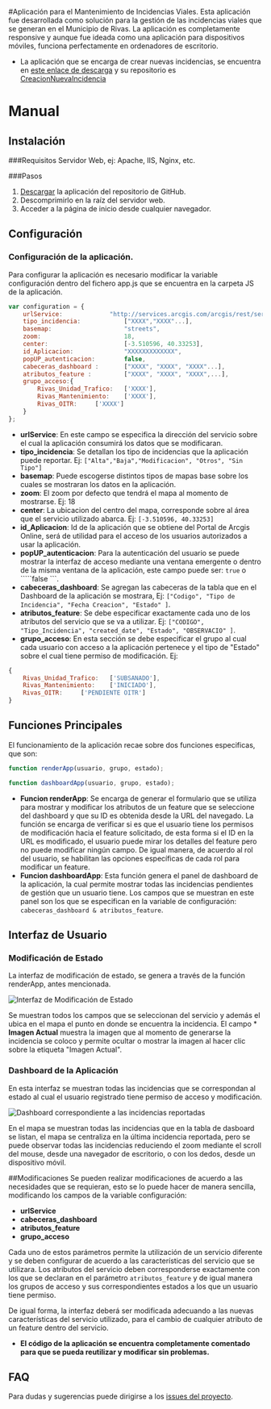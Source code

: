 #Aplicación para el Mantenimiento de Incidencias Viales.
Esta aplicación fue desarrollada como solución para la gestión de las incidencias viales que se generan en el Municipio de Rivas. La aplicación es completamente responsive y aunque fue ideada como una aplicación para dispositivos móviles, funciona perfectamente en ordenadores de escritorio.
* La aplicación que se encarga de crear nuevas incidencias, se encuentra en [este enlace de descarga](https://github.com/estebanarmas/CreateNewIncidence/archive/master.zip) y su repositorio es [CreacionNuevaIncidencia](https://github.com/estebanarmas/CreateNewIncidence)
# Manual 

## Instalación

###Requisitos
Servidor Web, ej: Apache, IIS, Nginx, etc.

###Pasos
1. [Descargar](https://github.com/estebanarmas/ModifyFeatureTemplate/archive/master.zip) la aplicación del repositorio de GitHub.
2.	Descomprimirlo en la raíz del servidor web.
3.	Acceder a la página de inicio desde cualquier navegador.

## Configuración

### Configuración de la aplicación.

Para configurar la aplicación es necesario modificar la variable configuración dentro del fichero app.js que se encuentra en la carpeta JS de la aplicación.

````Javascript
var configuration = {
    urlService:				"http://services.arcgis.com/arcgis/rest/services/FeatureServer/0",
    tipo_incidencia:			["XXXX","XXXX"...],
    basemap:     				"streets",
    zoom:    					18,
    center:   					[-3.510596, 40.33253],
	id_Aplicacion: 				"XXXXXXXXXXXXX",
	popUP_autenticacion:		false,
	cabeceras_dashboard :		["XXXX", "XXXX", "XXXX"...],
	atributos_feature :			["XXXX", "XXXX", "XXXX",...],
	grupo_acceso:{
		Rivas_Unidad_Trafico:	['XXXX'],
		Rivas_Mantenimiento:	['XXXX'],
		Rivas_OITR:		['XXXX']
	}
};
````
* **urlService**:
En este campo se especifica la dirección del servicio sobre el cual la aplicación consumirá los datos que se modificaran.
* **tipo_incidencia**:
Se detallan los tipo de incidencias que la aplicación puede reportar. Ej: ````["Alta","Baja","Modificacion", "Otros", "Sin Tipo"] ````
* **basemap**:
Puede escogerse distintos tipos de mapas base sobre los cuales se mostraran los datos en la aplicación.
* **zoom**:
El zoom por defecto que tendrá el mapa al momento de mostrarse. Ej: 18
* **center**:
La ubicacion del centro del mapa, corresponde sobre al área que el servicio utilizado abarca. Ej: ````[-3.510596, 40.33253] ````
* **id_Aplicacion**:
Id de la aplicación que se obtiene del Portal de Arcgis Online, será de utilidad para el acceso de los usuarios autorizados a usar la aplicación.
* **popUP_autenticacion**:
Para la autenticación del usuario se puede mostrar la interfaz de acceso mediante una ventana emergente o dentro de la misma ventana de la aplicación, este campo puede ser: ````true```` o `````false ```.
* **cabeceras_dashboard**:
Se agregan las cabeceras de la tabla que en el Dashboard de la aplicación se mostrara, Ej: ````["Codigo", "Tipo de Incidencia", "Fecha Creacion", "Estado" ]````.
* **atributos_feature**:
Se debe especificar exactamente cada uno de los atributos del servicio que se va a utilizar. Ej: ````["CODIGO", "Tipo_Incidencia", "created_date", "Estado", "OBSERVACIO" ]````.
* **grupo_acceso**:
En esta sección se debe especificar el grupo al cual cada usuario con acceso a la aplicación pertenece y el tipo de "Estado" sobre el cual tiene permiso de modificación. Ej:
````Javascript
{
	Rivas_Unidad_Trafico:	['SUBSANADO'],
	Rivas_Mantenimiento:	['INICIADO'],
	Rivas_OITR:		['PENDIENTE OITR']
}
````
## Funciones Principales
El funcionamiento de la aplicación recae sobre dos funciones especificas, que son:
````Javascript
function renderApp(usuario, grupo, estado);
````
````Javascript
function dashboardApp(usuario, grupo, estado);
````
* **Funcion renderApp**:
Se encarga de generar el formulario que se utiliza para mostrar y modificar los atributos de un feature que se seleccione del dashboard y que su ID es obtenida desde la URL del navegado.
La función se encarga de verificar si es que el usuario tiene los permisos de modificación hacia el feature solicitado, de esta forma si el ID en la URL es modificado, el usuario puede mirar los detalles del feature pero no puede modificar ningún campo.
De igual manera, de acuerdo al rol del usuario, se habilitan las opciones específicas de cada rol para modificar un feature.
* **Funcion dashboardApp**:
Esta función genera el panel de dashboard de la aplicación, la cual permite mostrar todas las incidencias pendientes de gestión que un usuario tiene.
Los campos que se muestran en este panel son los que se especifican en la variable de configuración: ````cabeceras_dashboard & atributos_feature````.

## Interfaz de Usuario
### Modificación de Estado
La interfaz de modificación de estado, se genera a través de la función renderApp, antes mencionada.

![Interfaz de Modificación de Estado](https://i.imgsafe.org/fca3785.png "Formulario de Modificación de Estado")

Se muestran todos los campos que se seleccionan del servicio y además el ubica en el mapa el punto en donde se encuentra la incidencia.
El campo * **Imagen Actual** muestra la imagen que al momento de generarse la incidencia se coloco y permite ocultar o mostrar la imagen al hacer clic sobre la etiqueta "Imagen Actual".
### Dashboard de la Aplicación
En esta interfaz se muestran todas las incidencias que se correspondan al estado al cual el usuario registrado tiene permiso de acceso y modificación.

![Dashboard correspondiente a las incidencias reportadas](https://i.imgsafe.org/fb68f25.png "Panel de Administración de Incidencias de un usuario")

En el mapa se muestran todas las incidencias que en la tabla de dasboard se listan, el mapa se centraliza en la última incidencia reportada, pero se puede observar todas las incidencias reduciendo el zoom mediante el scroll del mouse, desde una navegador de escritorio, o con los dedos, desde un dispositivo móvil.

##Modificaciones
Se pueden realizar modificaciones de acuerdo a las necesidades que se requieran, esto se lo puede hacer de manera sencilla, modificando los campos de la variable configuración:

* **urlService**
* **cabeceras_dashboard**
* **atributos_feature**
* **grupo_acceso**

Cada uno de estos parámetros permite la utilización de un servicio diferente y se deben configurar de acuerdo a las características del servicio que se utilizara.
Los atributos del servicio deben corresponderse exactamente con los que se declaran en el parámetro ````atributos_feature```` y de igual manera los grupos de acceso y sus correspondientes estados a los que un usuario tiene permiso.

De igual forma, la interfaz deberá ser modificada adecuando a las nuevas características del servicio utilizado, para el cambio de cualquier atributo de un feature dentro del servicio.

* **El código de la aplicación se encuentra completamente comentado para que se pueda reutilizar y modificar sin problemas.**

## FAQ

Para dudas y sugerencias puede dirigirse a los [issues del proyecto](https://github.com/estebanarmas/ModifyFeatureTemplate/issues).
